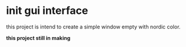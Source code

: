 # init gui interface

this project is intend to create a simple window empty with nordic color.

**this project still in making**

